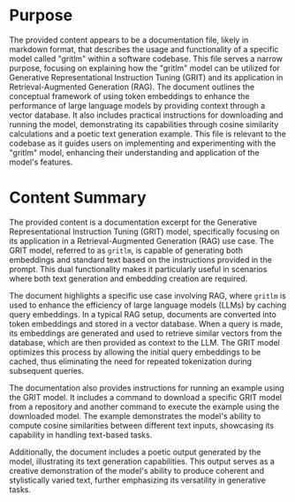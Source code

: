 # Purpose
The provided content appears to be a documentation file, likely in markdown format, that describes the usage and functionality of a specific model called "gritlm" within a software codebase. This file serves a narrow purpose, focusing on explaining how the "gritlm" model can be utilized for Generative Representational Instruction Tuning (GRIT) and its application in Retrieval-Augmented Generation (RAG). The document outlines the conceptual framework of using token embeddings to enhance the performance of large language models by providing context through a vector database. It also includes practical instructions for downloading and running the model, demonstrating its capabilities through cosine similarity calculations and a poetic text generation example. This file is relevant to the codebase as it guides users on implementing and experimenting with the "gritlm" model, enhancing their understanding and application of the model's features.
# Content Summary
The provided content is a documentation excerpt for the Generative Representational Instruction Tuning (GRIT) model, specifically focusing on its application in a Retrieval-Augmented Generation (RAG) use case. The GRIT model, referred to as `gritlm`, is capable of generating both embeddings and standard text based on the instructions provided in the prompt. This dual functionality makes it particularly useful in scenarios where both text generation and embedding creation are required.

The document highlights a specific use case involving RAG, where `gritlm` is used to enhance the efficiency of large language models (LLMs) by caching query embeddings. In a typical RAG setup, documents are converted into token embeddings and stored in a vector database. When a query is made, its embeddings are generated and used to retrieve similar vectors from the database, which are then provided as context to the LLM. The GRIT model optimizes this process by allowing the initial query embeddings to be cached, thus eliminating the need for repeated tokenization during subsequent queries.

The documentation also provides instructions for running an example using the GRIT model. It includes a command to download a specific GRIT model from a repository and another command to execute the example using the downloaded model. The example demonstrates the model's ability to compute cosine similarities between different text inputs, showcasing its capability in handling text-based tasks.

Additionally, the document includes a poetic output generated by the model, illustrating its text generation capabilities. This output serves as a creative demonstration of the model's ability to produce coherent and stylistically varied text, further emphasizing its versatility in generative tasks.
